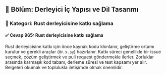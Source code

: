 ## 📘 Bölüm: Derleyici İç Yapısı ve Dil Tasarımı  
### 🔹 Kategori: Rust derleyicisine katkı sağlama  
#### ✅ Cevap 965: Rust derleyicisine katkı sağlama

Rust derleyicisine katkı için önce kaynak kodu klonlanır, geliştirme ortamı kurulur ve gerekli araçlar (ör. `x.py`) hazırlanır. Katkı süreci genellikle bir issue seçmek, çözüm geliştirmek ve pull request göndermekle ilerler. Zorluklar arasında karmaşık kod tabanı, derleme süresi ve test kapsamı yer alır. Belgeleri okumak ve toplulukla iletişimde olmak önemlidir.
